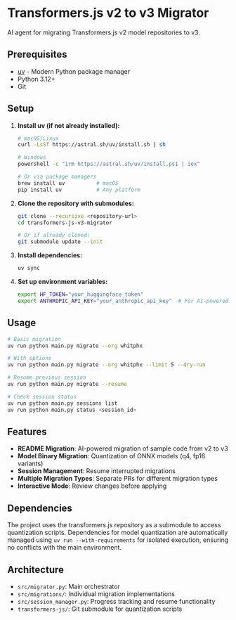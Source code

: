 # Transformers.js v2 to v3 Migrator

AI agent for migrating Transformers.js v2 model repositories to v3.

## Prerequisites

- [uv](https://docs.astral.sh/uv/) - Modern Python package manager
- Python 3.12+
- Git

## Setup

1. **Install uv (if not already installed):**
   ```bash
   # macOS/Linux
   curl -LsSf https://astral.sh/uv/install.sh | sh
   
   # Windows
   powershell -c "irm https://astral.sh/uv/install.ps1 | iex"
   
   # Or via package managers
   brew install uv          # macOS
   pip install uv           # Any platform
   ```

2. **Clone the repository with submodules:**
   ```bash
   git clone --recursive <repository-url>
   cd transformers-js-v3-migrator
   
   # Or if already cloned:
   git submodule update --init
   ```

3. **Install dependencies:**
   ```bash
   uv sync
   ```

4. **Set up environment variables:**
   ```bash
   export HF_TOKEN="your_huggingface_token"
   export ANTHROPIC_API_KEY="your_anthropic_api_key"  # For AI-powered README migration
   ```

## Usage

```bash
# Basic migration
uv run python main.py migrate --org whitphx

# With options
uv run python main.py migrate --org whitphx --limit 5 --dry-run

# Resume previous session
uv run python main.py migrate --resume

# Check session status
uv run python main.py sessions list
uv run python main.py status <session_id>
```

## Features

- **README Migration**: AI-powered migration of sample code from v2 to v3
- **Model Binary Migration**: Quantization of ONNX models (q4, fp16 variants)
- **Session Management**: Resume interrupted migrations
- **Multiple Migration Types**: Separate PRs for different migration types
- **Interactive Mode**: Review changes before applying

## Dependencies

The project uses the transformers.js repository as a submodule to access quantization scripts. Dependencies for model quantization are automatically managed using `uv run --with-requirements` for isolated execution, ensuring no conflicts with the main environment.

## Architecture

- `src/migrator.py`: Main orchestrator
- `src/migrations/`: Individual migration implementations
- `src/session_manager.py`: Progress tracking and resume functionality
- `transformers-js/`: Git submodule for quantization scripts